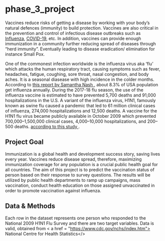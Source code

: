 # phase_3_project
Vaccines reduce risks of getting a disease by working with your body’s natural defences (immunity) to build protection. Vaccines are also critical in the prevention and control of infectious disease outbreaks such as  <a href = "https://en.wikipedia.org/wiki/Influenza"> Influenza</a>, <a href = "https://en.wikipedia.org/wiki/COVID-19"> COVID-19</a>, etc. In addition, vaccines can provide enough immunization in a community further reducing spread of diseases through “herd immunity”. Eventually leading to disease eradication/ elimination for instance Small Pox. 

One of the commonest infection worldwide is the influenza virus aka ‘flu’ which attacks the human respiratory tract, causing symptoms such as fever, headaches, fatigue, coughing, sore throat, nasal congestion, and body aches. It is a seasonal diasease with high incidence in the colder months. According to <a href = "https://www.wiscontext.org/understanding-perennial-menace-influenza-virus"> this report by Samantha Nash </a>, about 8.3% of USA population get influenza annually. During the 2017-18 flu season, the use of the influenza vaccine is estimated to have prevented 5,700 deaths and 91,000 hospitalizations in the U.S. 
A variant of the influenza virus, H1N1, famously known as swine flu caused a pandemic that led to 61 million clinical cases of influenza, 274,000 hospitalizations and 12,500 deaths. A vaccine for the H1N1 flu virus became publicly available in October 2009 which prevented 700,000–1,500,000 clinical cases, 4,000–10,000 hospitalizations, and 200–500 deaths. <a href = "https://www.ncbi.nlm.nih.gov/pmc/articles/PMC3647645/">according to this study </a>.

## Project Goal
Immunization is a global health and development success story, saving lives every year. Vaccines reduce disease spread, therefore, maximizing immunization coverage for any population is a crucial public health goal for all countries.
The aim of this project is to predict the vaccination status of person based on their response to survey questions. The results will be utilized by public health departments to ramp up campaigns, mass vaccination, conduct health education on those assigned unvaccinated in order to promote vaccination against influenza.

## Data & Methods
Each row in the dataset represents one person who responded to the National 2009 H1N1 Flu Survey and there are two target variables. Data is valid, obtained from 
< a href = "https://www.cdc.gov/nchs/index.htm"> National Centre for Health Statistics</>
